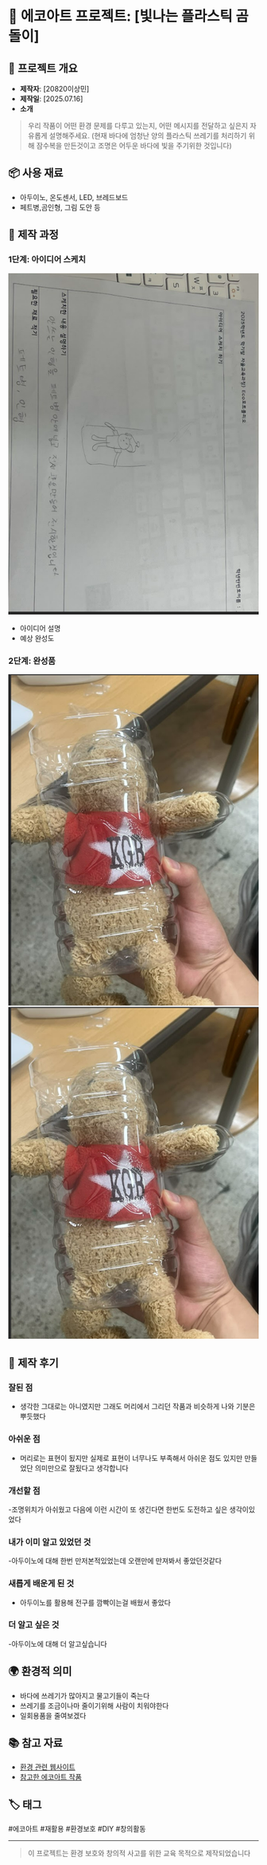 # 🌱 에코아트 프로젝트: [빛나는 플라스틱 곰돌이]

## 📖 프로젝트 개요
- **제작자**: [20820이상민]
- **제작일**: [2025.07.16]
- **소개**
> 우리 작품이 어떤 환경 문제를 다루고 있는지, 어떤 메시지를 전달하고 싶은지 자유롭게 설명해주세요.
> (현재 바다에 엄청난 양의 플라스틱 쓰레기를 처리하기 위해 잠수복을 만든것이고 조명은 어두운 바다에 빛을 주기위한 것입니다)

## 📦 사용 재료
- 아두이노, 온도센서, LED, 브레드보드
- 페트병,곰인형, 그림 도안 등

## 🔧 제작 과정

### 1단계: 아이디어 스케치
![스케치 이미지](yye3e5.png)
- 아이디어 설명
- 예상 완성도

### 2단계: 완성품
![완성품 1](final.png)
![완성품 1](final.png)

## 💭 제작 후기
### 잘된 점
- 생각한 그대로는 아니였지만 그래도 머리에서 그리던 작품과 비슷하게 나와 기분은 뿌듯했다



### 아쉬운 점

- 머리로는 표현이 됬지만 실제로 표현이 너무나도 부족해서 아쉬운 점도 있지만 만들었단 의미만으로 잘됬다고 생각합니다 

### 개선할 점

-조명위치가 아쉬웠고 다음에 이런 시간이 또 생긴다면 한번도 도전하고 싶은 생각이있었다 

### 내가 이미 알고 있었던 것

-아두이노에 대해 한번 만저본적있었는데 오랜만에 만져봐서 좋았던것같다 

### 새롭게 배운게 된 것

- 아두이노를 활용해 전구를 깜빡이는걸 배웠서 좋았다 

### 더 알고 싶은 것

-아두이노에 대해 더 알고싶습니다
## 🌍 환경적 의미
- 바다에 쓰레기가 많아지고 물고기들이 죽는다
- 쓰레기를 조금이나마 줄이기위해 사람이 치워야한다
- 일회용품을 줄여보겠다

## 📚 참고 자료
- [환경 관련 웹사이트](https://www.me.go.kr/home/web/main.do)
- [참고한 에코아트 작품](링크)

## 🏷️ 태그
#에코아트 #재활용 #환경보호 #DIY #창의활동

---

> 이 프로젝트는 환경 보호와 창의적 사고를 위한 교육 목적으로 제작되었습니다
